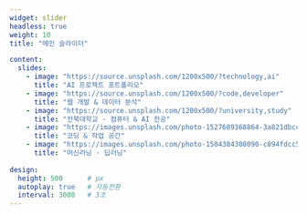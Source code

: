 ```yaml
---
widget: slider
headless: true
weight: 10
title: "메인 슬라이더"

content:
  slides:
    - image: "https://source.unsplash.com/1200x500/?technology,ai"
      title: "AI 프로젝트 포트폴리오"
    - image: "https://source.unsplash.com/1200x500/?code,developer"
      title: "웹 개발 & 데이터 분석"
    - image: "https://source.unsplash.com/1200x500/?university,study"
      title: "전북대학교 · 컴퓨터 & AI 전공"
    - image: "https://images.unsplash.com/photo-1527689368864-3a821dbccc34"
      title: "코딩 & 작업 공간"
    - image: "https://images.unsplash.com/photo-1504384308090-c894fdcc538d"
      title: "머신러닝 · 딥러닝"
   
design:
  height: 500      # px
  autoplay: true   # 자동전환
  interval: 3000   # 3초
---
```

